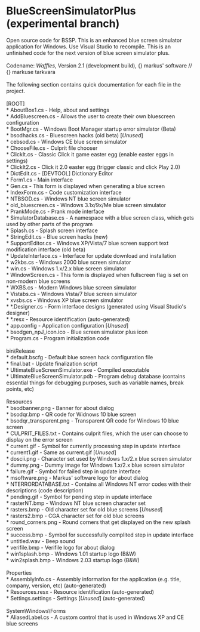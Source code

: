 # BlueScreenSimulatorPlus (experimental branch)
Open source code for BSSP. This is an enhanced blue screen simulator application for Windows. Use Visual Studio to recompile.
This is an unfinished code for the next version of blue screen simulator plus.<br/>
<br/>
Codename: *Waffles*, Version 2.1 (development build), {} markus' software // {} markuse tarkvara<br/>
<br/>
The following section contains quick documentation for each file in the project.<br/>
<br/>
[ROOT]<br/>
	* AboutBox1.cs                     - Help, about and settings<br/>
	* AddBluescreen.cs                 - Allows the user to create their own bluescreen configuration<br/>
	* BootMgr.cs                       - Windows Boot Manager startup error simulator (Beta)<br/>
	* bsodhacks.cs                     - Bluescreen hacks (old beta) [*Unused*]<br/>
	* cebsod.cs                        - Windows CE blue screen simulator<br/>
	* ChooseFile.cs                    - Culprit file chooser<br/>
	* ClickIt.cs                       - Classic Click it game easter egg (enable easter eggs in settings)<br/>
	* ClickIt2.cs                      - Click it 2.0 easter egg (trigger classic and click Play 2.0)<br/>
	* DictEdit.cs                      - [DEVTOOL] Dictionary Editor<br/>
	* Form1.cs                         - Main interface<br/>
	* Gen.cs                           - This form is displayed when generating a blue screen<br/>
	* IndexForm.cs                     - Code customization interface<br/>
	* NTBSOD.cs                        - Windows NT blue screen simulator<br/>
	* old_bluescreen.cs                - Windows 3.1x/9x/Me blue screen simulator<br/>
	* PrankMode.cs                     - Prank mode interface<br/>
	* SimulatorDatabase.cs             - A namespace with a blue screen class, which gets used by other parts of the program<br/>
	* Splash.cs                        - Splash screen interface<br/>
	* StringEdit.cs                    - Blue screen hacks (new)<br/>
	* SupportEditor.cs                 - Windows XP/Vista/7 blue screen support text modification interface (old beta)<br/>
	* UpdateInterface.cs               - Interface for update download and installation<br/>
	* w2kbs.cs                         - Windows 2000 blue screen simulator<br/>
	* win.cs                           - Windows 1.x/2.x blue screen simulator<br/>
	* WindowScreen.cs                  - This form is displayed when fullscreen flag is set on non-modern blue screens<br/>
	* WXBS.cs                          - Modern Windows blue screen simulator<br/>
	* Vistabs.cs                       - Windows Vista/7 blue screen simulator<br/>
	* xvsbs.cs                         - Windows XP blue screen simulator<br/>
	* *.Designer.cs                    - Form interface designs (generated using Visual Studio's designer)<br/>
	* *.resx                           - Resource identification (auto-generated)<br/>
	* app.config                       - Application configuration [*Unused*]<br/>
	* bsodgen_npJ_icon.ico             - Blue screen simulator plus icon<br/>
	* Program.cs                       - Program initialization code<br/>
	<br/>
bin\Release<br/>
	* default.bscfg                    - Default blue screen hack configuration file<br/>
	* final.bat                        - Update finalization script<br/>
	* UltimateBlueScreenSimulator.exe  - Compiled executable<br/>
	* UltimateBlueScreenSimulator.pdb  - Program debug database (contains essential things for debugging purposes, such as variable names, break points, etc)<br/>
	<br/>
 Resources<br/>
	 * bsodbanner.png                   - Banner for about dialog<br/>
	 * bsodqr.bmp                       - QR code for Widnows 10 blue screen<br/>
	 * bsodqr_transparent.png           - Transparent QR code for Windows 10 blue screen<br/>
	 * CULPRIT_FILES.txt                - Contains culprit files, which the user can choose to display on the error screen<br/>
	 * current.gif                      - Symbol for currently processing step in update interface<br/>
	 * current1.gif                     - Same as current.gif [*Unused*]<br/>
	 * doscii.png                       - Character set used by Windows 1.x/2.x blue screen simulator<br/>
	 * dummy.png                        - Dummy image for Windows 1.x/2.x blue screen simulator<br/>
	 * failure.gif                      - Symbol for failed step in update interface<br/>
	 * msoftware.png                    - Markus' software logo for about dialog<br/>
	 * NTERRORDATABASE.txt              - Contains all Windows NT error codes with their descriptions (code   description)<br/>
	 * pending.gif                      - Symbol for pending step in update interface<br/>
	 * rasterNT.bmp                     - Windows NT blue screen character set<br/>
	 * rasters.bmp                      - Old character set for old blue screens [*Unused*]<br/>
	 * rasters2.bmp                     - CGA character set for old blue screens<br/>
	 * round_corners.png                - Round corners that get displayed on the new splash screen<br/>
	 * success.bmp                      - Symbol for successfully complited step in update interface<br/>
	 * untitled.wav                     - Beep sound<br/>
	 * verifile.bmp                     - Verifile logo for about dialog<br/>
	 * win1splash.bmp                   - Windows 1.01 startup logo (B&W)<br/>
	 * win2splash.bmp                   - Windows 2.03 startup logo (B&W)<br/>
 <br/>
 Properties<br/>
	 * AssemblyInfo.cs                  - Assembly information for the application (e.g. title, company, version, etc) (auto-generated)<br/>
	 * Resources.resx                   - Resource identification (auto-generated)<br/>
	 * Settings.settings                - Settings [*Unused*] (auto-generated)<br/>
	 <br/>
System\Windows\Forms<br/>
	 * AliasedLabel.cs                  - A custom control that is used in Windows XP and CE blue screens<br/>
<br/>